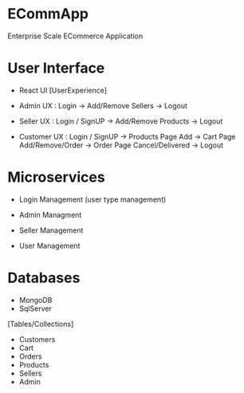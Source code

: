 # ECommApp
Enterprise Scale ECommerce Application

# User Interface
- React UI
[UserExperience]
- Admin UX : 
Login -> Add/Remove Sellers -> Logout

- Seller UX : 
Login / SignUP -> Add/Remove Products -> Logout

- Customer UX : 
Login / SignUP -> 
Products Page Add -> Cart Page Add/Remove/Order -> Order Page Cancel/Delivered 
-> Logout

# Microservices
- Login Management (user type management)

- Admin Managment
- Seller Management
- User Management

# Databases
- MongoDB
- SqlServer

[Tables/Collections]
- Customers
- Cart
- Orders
- Products
- Sellers
- Admin